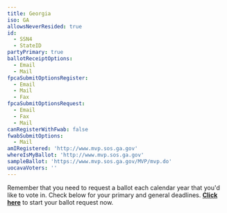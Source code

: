 ```yaml
---
title: Georgia
iso: GA
allowsNeverResided: true
id:
  - SSN4
  - StateID
partyPrimary: true
ballotReceiptOptions:
  - Email
  - Mail
fpcaSubmitOptionsRegister:
  - Email
  - Mail
  - Fax
fpcaSubmitOptionsRequest:
  - Email
  - Fax
  - Mail
canRegisterWithFwab: false
fwabSubmitOptions:
  - Mail
amIRegistered: 'http://www.mvp.sos.ga.gov'
whereIsMyBallot: 'http://www.mvp.sos.ga.gov'
sampleBallot: 'https://www.mvp.sos.ga.gov/MVP/mvp.do'
uocavaVoters: ''
---
```

Remember that you need to request a ballot each calendar year that you'd like to vote in. Check below for your primary and general deadlines. [**Click here**](https://www.votefromabroad.org) to start your ballot request now.
